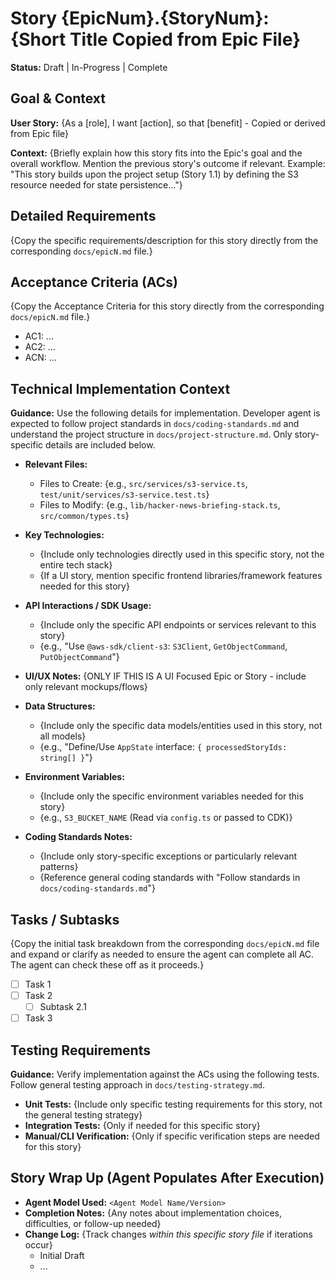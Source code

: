 # Story {EpicNum}.{StoryNum}: {Short Title Copied from Epic File}

**Status:** Draft | In-Progress | Complete

## Goal & Context

**User Story:** {As a [role], I want [action], so that [benefit] - Copied or derived from Epic file}

**Context:** {Briefly explain how this story fits into the Epic's goal and the overall workflow. Mention the previous story's outcome if relevant. Example: "This story builds upon the project setup (Story 1.1) by defining the S3 resource needed for state persistence..."}

## Detailed Requirements

{Copy the specific requirements/description for this story directly from the corresponding `docs/epicN.md` file.}

## Acceptance Criteria (ACs)

{Copy the Acceptance Criteria for this story directly from the corresponding `docs/epicN.md` file.}

- AC1: ...
- AC2: ...
- ACN: ...

## Technical Implementation Context

**Guidance:** Use the following details for implementation. Developer agent is expected to follow project standards in `docs/coding-standards.md` and understand the project structure in `docs/project-structure.md`. Only story-specific details are included below.

- **Relevant Files:**

  - Files to Create: {e.g., `src/services/s3-service.ts`, `test/unit/services/s3-service.test.ts`}
  - Files to Modify: {e.g., `lib/hacker-news-briefing-stack.ts`, `src/common/types.ts`}

- **Key Technologies:**

  - {Include only technologies directly used in this specific story, not the entire tech stack}
  - {If a UI story, mention specific frontend libraries/framework features needed for this story}

- **API Interactions / SDK Usage:**

  - {Include only the specific API endpoints or services relevant to this story}
  - {e.g., "Use `@aws-sdk/client-s3`: `S3Client`, `GetObjectCommand`, `PutObjectCommand`"}

- **UI/UX Notes:** {ONLY IF THIS IS A UI Focused Epic or Story - include only relevant mockups/flows}

- **Data Structures:**

  - {Include only the specific data models/entities used in this story, not all models}
  - {e.g., "Define/Use `AppState` interface: `{ processedStoryIds: string[] }`"}

- **Environment Variables:**

  - {Include only the specific environment variables needed for this story}
  - {e.g., `S3_BUCKET_NAME` (Read via `config.ts` or passed to CDK)}

- **Coding Standards Notes:**
  - {Include only story-specific exceptions or particularly relevant patterns}
  - {Reference general coding standards with "Follow standards in `docs/coding-standards.md`"}

## Tasks / Subtasks

{Copy the initial task breakdown from the corresponding `docs/epicN.md` file and expand or clarify as needed to ensure the agent can complete all AC. The agent can check these off as it proceeds.}

- [ ] Task 1
- [ ] Task 2
  - [ ] Subtask 2.1
- [ ] Task 3

## Testing Requirements

**Guidance:** Verify implementation against the ACs using the following tests. Follow general testing approach in `docs/testing-strategy.md`.

- **Unit Tests:** {Include only specific testing requirements for this story, not the general testing strategy}
- **Integration Tests:** {Only if needed for this specific story}
- **Manual/CLI Verification:** {Only if specific verification steps are needed for this story}

## Story Wrap Up (Agent Populates After Execution)

- **Agent Model Used:** `<Agent Model Name/Version>`
- **Completion Notes:** {Any notes about implementation choices, difficulties, or follow-up needed}
- **Change Log:** {Track changes _within this specific story file_ if iterations occur}
  - Initial Draft
  - ...
